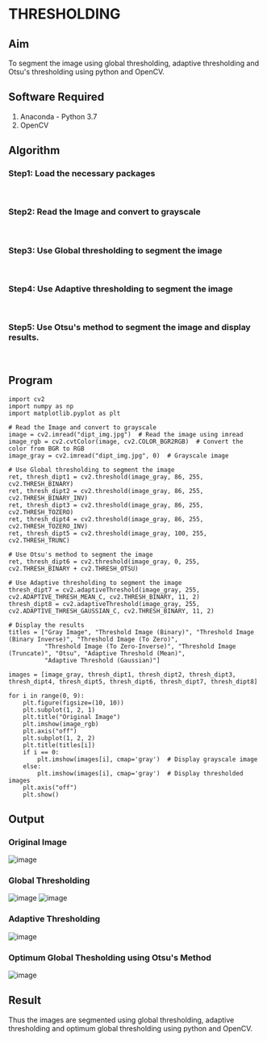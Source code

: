 # THRESHOLDING
## Aim
To segment the image using global thresholding, adaptive thresholding and Otsu's thresholding using python and OpenCV.

## Software Required
1. Anaconda - Python 3.7
2. OpenCV

## Algorithm

### Step1: Load the necessary packages
<br>

### Step2: Read the Image and convert to grayscale
<br>

### Step3: Use Global thresholding to segment the image
<br>

### Step4:  Use Adaptive thresholding to segment the image
<br>

### Step5:  Use Otsu's method to segment the image and display results.
<br>

## Program

```
import cv2
import numpy as np
import matplotlib.pyplot as plt

# Read the Image and convert to grayscale
image = cv2.imread("dipt_img.jpg")  # Read the image using imread
image_rgb = cv2.cvtColor(image, cv2.COLOR_BGR2RGB)  # Convert the color from BGR to RGB
image_gray = cv2.imread("dipt_img.jpg", 0)  # Grayscale image

# Use Global thresholding to segment the image
ret, thresh_dipt1 = cv2.threshold(image_gray, 86, 255, cv2.THRESH_BINARY)
ret, thresh_dipt2 = cv2.threshold(image_gray, 86, 255, cv2.THRESH_BINARY_INV)
ret, thresh_dipt3 = cv2.threshold(image_gray, 86, 255, cv2.THRESH_TOZERO)
ret, thresh_dipt4 = cv2.threshold(image_gray, 86, 255, cv2.THRESH_TOZERO_INV)
ret, thresh_dipt5 = cv2.threshold(image_gray, 100, 255, cv2.THRESH_TRUNC)

# Use Otsu's method to segment the image
ret, thresh_dipt6 = cv2.threshold(image_gray, 0, 255, cv2.THRESH_BINARY + cv2.THRESH_OTSU)

# Use Adaptive thresholding to segment the image
thresh_dipt7 = cv2.adaptiveThreshold(image_gray, 255, cv2.ADAPTIVE_THRESH_MEAN_C, cv2.THRESH_BINARY, 11, 2)
thresh_dipt8 = cv2.adaptiveThreshold(image_gray, 255, cv2.ADAPTIVE_THRESH_GAUSSIAN_C, cv2.THRESH_BINARY, 11, 2)

# Display the results
titles = ["Gray Image", "Threshold Image (Binary)", "Threshold Image (Binary Inverse)", "Threshold Image (To Zero)",
          "Threshold Image (To Zero-Inverse)", "Threshold Image (Truncate)", "Otsu", "Adaptive Threshold (Mean)",
          "Adaptive Threshold (Gaussian)"]

images = [image_gray, thresh_dipt1, thresh_dipt2, thresh_dipt3, thresh_dipt4, thresh_dipt5, thresh_dipt6, thresh_dipt7, thresh_dipt8]

for i in range(0, 9):
    plt.figure(figsize=(10, 10))
    plt.subplot(1, 2, 1)
    plt.title("Original Image")
    plt.imshow(image_rgb)
    plt.axis("off")
    plt.subplot(1, 2, 2)
    plt.title(titles[i])
    if i == 0:
        plt.imshow(images[i], cmap='gray')  # Display grayscale image
    else:
        plt.imshow(images[i], cmap='gray')  # Display thresholded images
    plt.axis("off")
    plt.show()

```
## Output

### Original Image
![image](https://github.com/user-attachments/assets/5faa4dc7-a411-4e9d-b041-244701bd7726)

### Global Thresholding
![image](https://github.com/user-attachments/assets/1632c329-928c-4e22-957f-19b6ac501cbc)
![image](https://github.com/user-attachments/assets/3ccc8f84-5555-4176-85c5-597cce1149c9)


### Adaptive Thresholding
![image](https://github.com/user-attachments/assets/762c9615-d33d-4928-a617-6c19cddce9c1)

### Optimum Global Thesholding using Otsu's Method
![image](https://github.com/user-attachments/assets/9807b541-6a32-47fa-a7fc-273d5ed591b2)

## Result
Thus the images are segmented using global thresholding, adaptive thresholding and optimum global thresholding using python and OpenCV.
